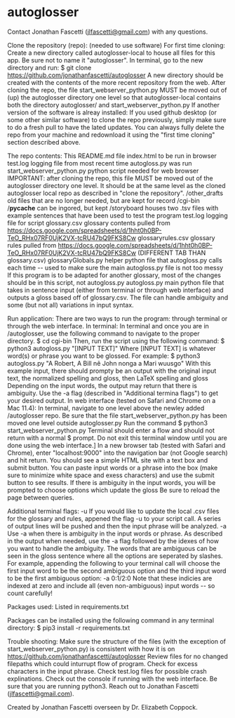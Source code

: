 # autoglosser

Contact Jonathan Fascetti (jlfascetti@gmail.com) with any questions.

Clone the repository (repo): (needed to use software)
  For first time cloning:
    Create a new directory called autoglosser-local to house all files for this app. Be sure not to name it "autoglosser".
    In terminal, go to the new directory and run:
      $ git clone https://github.com/jonathanfascetti/autoglosser
    A new directory should be created with the contents of the more recent repository from the web.
    After cloning the repo, the file start_webserver_python.py MUST be moved out of (up) the autoglosser directory one level so that autoglosser-local contains both the directory autoglosser/ and start_webserver_python.py
  If another version of the software is alreay installed:
    If you used github desktop (or some other similar software) to clone the repo previously, simply make sure to do a fresh pull to have the lated updates.
    You can always fully delete the repo from your machine and redownload it using the "first time cloning" section described above.

The repo contents:
  This README.md file
  index.html
    to be run in browser 
  test.log
    logging file from most recent time autogloss.py was run
  start_webserver_python.py
    python script needed for web browser
    IMPORTANT: after cloning the repo, this file MUST be moved out of the autoglosser directory one level. It should be at the same level as the cloned autoglosser local repo as described in "clone the repository".
  /other_drafts
    old files that are no longer needed, but are kept for record
  /cgi-bin
    /__pycache__
      can be ingored, but kept
    /storyboard
      houses two .tsv files with example sentences that have been used to test the program
    test.log
      logging file for script
    glossary.csv
      glossary contents pulled from https://docs.google.com/spreadsheets/d/1hht0h0BP-TeO_RHx07RF0UjK2VX-tcRU47bQ9FKS8Cw
    glossaryrules.csv
      glossary rules pulled from https://docs.google.com/spreadsheets/d/1hht0h0BP-TeO_RHx07RF0UjK2VX-tcRU47bQ9FKS8Cw (DIFFERENT TAB THAN glossary.csv)
    glossaryGlobals.py
      helper python file that autogloss.py calls each time -- used to make sure the main autogloss.py file is not too messy
      If this program is to be adapted for another glossary, most of the changes should be in this script, not autogloss.py
    autogloss.py
      main python file that takes in sentence input (either from terminal or through web interface) and outputs a gloss based off of glossary.csv. The file can handle ambiguity and some (but not all) variations in input syntax.

Run application:
  There are two ways to run the program: through terminal or through the web interface.
  In terminal:
    In terminal and once you are in /autoglosser, use the following command to navigate to the proper directory.
      $ cd cgi-bin 
    Then, run the script using the following command:
      $ python3 autogloss.py "[INPUT TEXT]"
    Where [INPUT TEXT] is whatever word(s) or phrase you want to be glossed.
    For example:
      $ python3 autogloss.py "A Robert, A Bill nẽ John nonga a Mari wuusgo"
    With this example input, there should prompty be an output with the original input text, the normalized spelling and gloss, then LaTeX spelling and gloss
    Depending on the input words, the output may return that there is ambiguity.
    Use the -a flag (described in "Additional termina flags") to get your desired output.
  In web interface (tested on Safari and Chrome on a Mac 11.4): 
    In terminal, navigate to one level above the newley added /autoglosser repo.
    Be sure that the file start_webserver_python.py has been moved one level outside autoglosser.py
    Run the command 
      $ python3 start_webserver_python.py
    Terminal should enter a flow and should not return with a normal $ prompt. Do not exit this terminal window until you are done using the web interface.]
    In a new browser tab (tested with Safari and Chrome), enter "localhost:9000" into the navigation bar (not Google search) and hit return.
    You should see a simple HTML site with a text box and submit button.
    You can paste input words or a phrase into the box (make sure to minimize white space and exess characters) and use the submit button to see results.
    If there is ambiguity in the input words, you will be prompted to choose options which update the gloss
    Be sure to reload the page between queries.

Additional terminal flags:
  -u
    If you would like to update the local .csv files for the glossary and rules, appened the flag -u to your script call.
    A series of output lines will be pushed and then the input phrase will be analyzed.
  -a
    Use -a when there is ambiguity in the input words or phrase.
    As described in the output when needed, use the -a flag followed by the idexes of how you want to handle the ambiguity. 
    The words that are ambiguous can be seen in the gloss sentence where all the options are seperated by slashes.
    For example, appending the following to your terminal call will choose the first input word to be the second ambiguous option and the third input word to be the first ambiguous option:
      -a 0:1/2:0
    Note that these indicies are indexed at zero and include all (even non-ambiguous) input words -- so count carefully!


Packages used:
  Listed in requirements.txt

  Packages can be installed using the following command in any terminal directory:
    $ pip3 install -r requirements.txt

Trouble shooting:
  Make sure the structure of the files (with the exception of start_webserver_python.py) is consistent with how it is on https://github.com/jonathanfascetti/autoglosser
  Review files for no changed filepaths which could inturrupt flow of program.
  Check for excess characters in the input phrase.
  Check test.log files for possible crash explinations.
  Check out the console if running with the web interface.
  Be sure that you are running python3.
  Reach out to Jonathan Fascetti (jlfascetti@gmail.com).

Created by Jonathan Fascetti overseen by Dr. Elizabeth Coppock.
